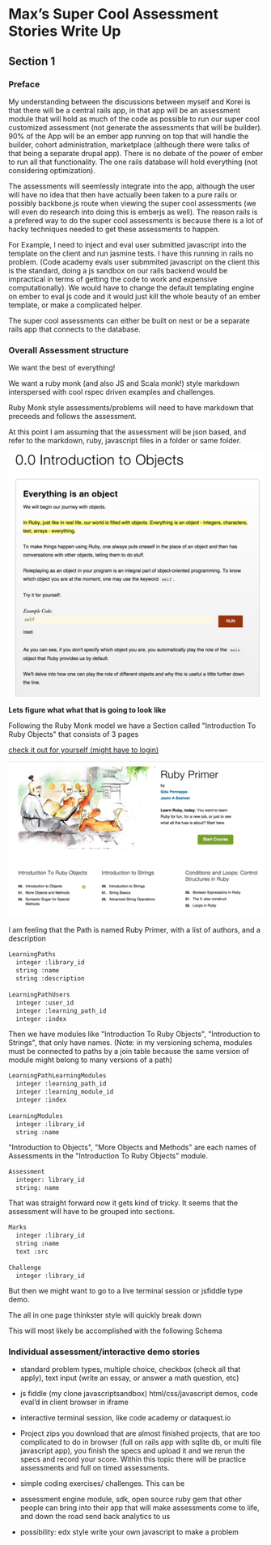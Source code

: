 Max’s Super Cool Assessment Stories Write Up
========================================

## Section 1

### Preface

My understanding between the discussions between myself and Korei is that there will be a central rails app, in that app will be an assessment module that will hold as much of the code as possible to run our super cool customized assessment (not generate the assessments that will be builder).  90% of the App will be an ember app running on top that will handle the builder, cohort administration, marketplace (although there were talks of that being a separate drupal app).  There is no debate of the power of ember to run all that functionality.  The one rails database will hold everything (not considering optimization).

The assessments will seemlessly integrate into the app, although the user will have no idea that then have actually been taken to a pure rails or possibly backbone.js route when viewing the super cool assessments  (we will even do research into doing this is emberjs as well).  The reason rails is a prefered way to do the super cool assessments is because there is a lot of hacky techniques needed to get these assessments to happen. 

For Example, I need to inject and eval user submitted javascript into the template on the client and run jasmine tests.  I have this running in rails no problem.  (Code academy evals user submmited javascript on the client this is the standard, doing a js sandbox on our rails backend would be impractical in terms of getting the code to work and expensive computationally).  We would have to change the default templating engine on ember to eval js code and it would just kill the whole beauty of an ember template, or make a complicated helper.

The super cool assessments can either be built on nest or be a separate rails app that connects to the database.

### Overall Assessment structure

We want the best of everything!

We want a ruby monk (and also JS and Scala monk!) style markdown interspersed with cool rspec driven examples and challenges.

Ruby Monk style assessments/problems will need to have markdown that preceeds and follows the assessment.  

At this point I am assuming that the assessment will be json based, and refer to the markdown, ruby, javascript files in a folder or same folder.

![](ruby_monk01.png)

**Lets figure what what that is going to look like**

Following the Ruby Monk model we have a Section called "Introduction To Ruby Objects" that consists of 3 pages 

[check it out for yourself (might have to login)](https://rubymonk.com/learning/books/1-ruby-primer)

![](ruby_monk02.png)

I am feeling that the Path is named Ruby Primer, with a list of authors, and a description

    LearningPaths
      integer :library_id
      string :name
      string :description

    LearningPathUsers
      integer :user_id
      integer :learning_path_id
      integer :index

Then we have modules like "Introduction To Ruby Objects", "Introduction to Strings", that only have names.  (Note: in my versioning schema, modules must be connected to paths by a join table because the same version of module might belong to many versions of a path)

    LearningPathLearningModules
      integer :learning_path_id
      integer :learning_module_id
      integer :index

    LearningModules
      integer :library_id
      string :name


"Introduction to Objects", "More Objects and Methods" are each names of Assessments in the "Introduction To Ruby Objects" module.

    Assessment
      integer: library_id
      string: name


That was straight forward now it gets kind of tricky.  It seems that the assessment will have to be grouped into sections.





    Marks
      integer :library_id
      string :name
      text :src

    Challenge
      integer :library_id




But then we might want to go to a live terminal session or jsfiddle type demo.

The all in one page thinkster style will quickly break down





This will most likely be accomplished with the following Schema




### Individual assessment/interactive demo stories

- standard problem types, multiple choice, checkbox (check all that apply), text input (write an essay, or answer a math question, etc)

- js fiddle (my clone javascriptsandbox) html/css/javascript demos, code eval’d in client browser in iframe 

- interactive terminal session, like code academy or dataquest.io

- Project zips you download that are almost finished projects, that are too complicated to do in browser (full on rails app with sqlite db, or multi file javascript app), you finish the specs and upload it and we rerun the specs and record your score.  Within this topic there will be practice assessments and full on timed assessments.

- simple coding exercises/ challenges.  This can be 


- assessment engine module, sdk, open source ruby gem that other people can bring into their app that will make assessments come to life, and down the road send back analytics to us





- possibility: edx style write your own javascript to make a problem










